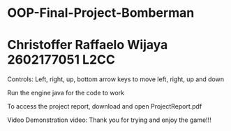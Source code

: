 # OOP-Final-Project-Bomberman

# Christoffer Raffaelo Wijaya 2602177051 L2CC

Controls: Left, right, up, bottom arrow keys to move left, right, up and down


Run the engine java for the code to work


To access the project report, download and open ProjectReport.pdf

Video Demonstration video: 
Thank you for trying and enjoy the game!!!
